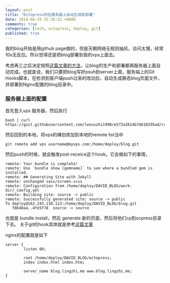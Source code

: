 ```yaml
---
layout: post
title: "Octopress的在服务器上自动生成和部署"
date: 2014-06-29 15:36:52 +0800
comments: true
categories: [tech, octopress, deploy, git]
published: true
---
```


我的blog开始是用github page做的，但是天朝网络无规则抽风，访问太慢，经常10s无反应。所以觉得还是把blog部署到我的vps上面去。

考虑再三之后决定按照[这篇文章的方法](http://www.xiaozhou.net/octopress-auto-generate-and-deploy-2013-08-15.html)，让blog的生产和部署都再服务器上面自动完成。也就是说，我们只要把blog写好psuh到server上面，服务端上的Git Hooks脚本，在检测到客户端push过来的改动后，自动生成静态blog页面文件，并部署到Nginx配置的blog目录中。

### 服务器上面的配置

<!-- more -->

首先登入vps 服务器，然后执行

```
bash | curl https://gist.githubusercontent.com/lexuszhi1990/e572a2614b7d610295ad/raw/077b0abdf6479d06bfa3ecabb846f3d9e57e33a6/octopress_setup.sh
```

然后回到的本地，将vps的裸创库加到本地的remote list当中

```
git remote add vps username@myvps.com:/home/deploy/blog.git
```

然后push的时候，就会触发post-receice这个hook。它会做如下的事情，

```
remote: Your bundle is complete!
remote: Use `bundle show [gemname]` to see where a bundled gem is installed.
remote: ## Generating Site with Jekyll
remote: unchanged sass/screen.scss
remote: Configuration from /home/deploy/DAVID_BLOG/work-dir/_config.yml
remote: Building site: source -> public
remote: Successfully generated site: source -> public
To deploy@162.243.130.113:/home/deploy/DAVID_BLOG/blog.git
   f8648aa..4fe5f78  source -> source
```
也就是 bundle install，然后 generate 新的页面，然后将他们cp到ocpress目录下去。
关于git的hook具体就是参考[这篇文章](http://gitbook.liuhui998.com/5_8.html)

nginx的配置就是如下

```
server {
        listen 80;

        root /home/deploy/DAVID_BLOG/octopress;
        index index.html index.htm;

        server_name blog.lingzhi.me www.blog.lingzhi.me;
}
```

